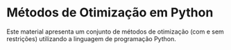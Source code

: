 # Métodos de Otimização em Python

Este material apresenta um conjunto de métodos de otimização (com e sem restrições) utilizando a linguagem de programação Python.